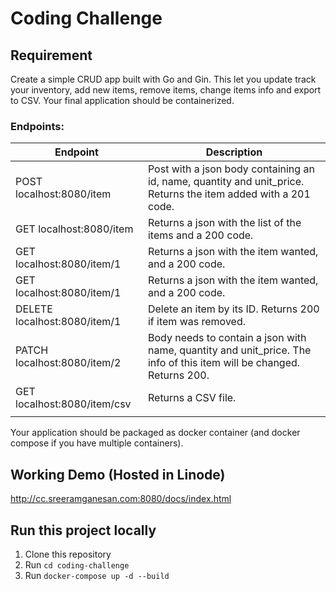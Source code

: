 # Coding Challenge

## Requirement

Create a simple CRUD app built with Go and Gin. This let you update track your inventory, add new items, remove items, change items info and export to CSV. Your final application should be containerized.

### Endpoints:


| Endpoint | Description |
| --- | ----------- |
| POST localhost:8080/item  | Post with a json body containing an id, name, quantity and unit_price. Returns the item added with a 201 code. |
| GET localhost:8080/item   | Returns a json with the list of the items and a 200 code.|
| GET localhost:8080/item/1 | Returns a json with the item wanted, and a 200 code. |
| GET localhost:8080/item/1 | Returns a json with the item wanted, and a 200 code. |
| DELETE localhost:8080/item/1 | Delete an item by its ID. Returns 200 if item was removed.|
| PATCH localhost:8080/item/2 | Body needs to contain a json with name, quantity and unit_price. The info of this item will be changed. Returns 200.|
| GET localhost:8080/item/csv | Returns a CSV file.|
| | |

Your application should be packaged as docker container (and docker compose if you have multiple containers).

## Working Demo (Hosted in Linode)
http://cc.sreeramganesan.com:8080/docs/index.html

## Run this project locally
1. Clone this repository
2. Run ```cd coding-challenge```
3. Run ```docker-compose up -d --build```
